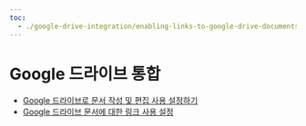 ```yaml
---
toc:
  - ./google-drive-integration/enabling-links-to-google-drive-documents.md
---
```

# Google 드라이브 통합

* [Google 드라이브로 문서 작성 및 편집 사용 설정하기](./google-drive-integration/enabling-document-creation-and-editing-with-google-drive.md)
* [Google 드라이브 문서에 대한 링크 사용 설정](./google-drive-integration/enabling-links-to-google-drive-documents.md)
